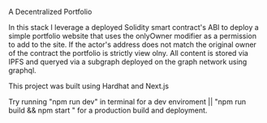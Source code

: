 A Decentralized Portfolio

In this stack I leverage a deployed Solidity smart contract's ABI to deploy a simple portfolio website that uses the onlyOwner modifier as a permission to add to the site.  If the actor's address does not match the original owner of the contract the portfolio is strictly view olny. All content is stored via IPFS and queryed via a subgraph deployed on the graph network using graphql.

This project was built using Hardhat and Next.js

Try running "npm run dev" in terminal for a dev enviroment || "npm run build && npm start " for a production build and deployment.




